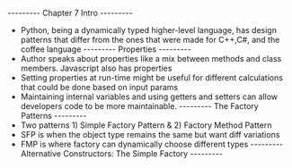 --------- Chapter 7 Intro ---------
- Python, being a dynamically typed higher-level language, has design patterns that differ from the ones that were made for C++,C#, and the coffee language
--------- Properties ---------
- Author speaks about properties like a mix between methods and class members. Javascript also has properties 
- Setting properties at run-time might be useful for different calculations that could be done based on input params
- Maintaining internal variables and using getters and setters can allow developers code to be more maintainable.
--------- The Factory Patterns ---------
- Two patterns 1) Simple Factory Pattern & 2) Factory Method Pattern
- SFP is when the object type remains the same but want diff variations
- FMP is where factory can dynamically choose different types
--------- Alternative Constructors: The Simple Factory ---------
